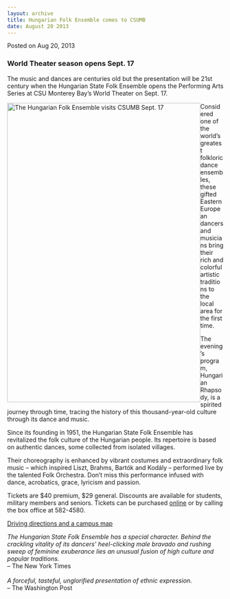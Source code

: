```yaml
---
layout: archive
title: Hungarian Folk Ensemble comes to CSUMB
date: August 20 2013
---
```





<span class="date">Posted on Aug 20, 2013    </span>
<h3>World Theater season opens Sept. 17</h3>
<p>The music and dances are centuries old but the presentation will
be 21st century when the Hungarian State Folk Ensemble opens the
Performing Arts Series at CSU Monterey Bay&#x2019;s World Theater on Sept.
17.</p>
<p><img alt="The Hungarian Folk Ensemble visits CSUMB Sept. 17" src="http://news.csumb.edu/sites/default/files/65/attachments/news/images/folk_dance_for_web.jpg" style="float:left; width:450px; height:697px">Considered one of
the world&#x2019;s greatest folkloric dance ensembles, these gifted
Eastern European dancers and musicians bring their rich and
colorful artistic traditions to the local area for the first
time.</img></p>
<p>The evening&#x2019;s program, Hungarian Rhapsody, is a spirited journey
through time, tracing the history of this thousand-year-old culture
through its dance and music.</p>
<p>Since its founding in 1951, the Hungarian State Folk Ensemble
has revitalized the folk culture of the Hungarian people. Its
repertoire is based on authentic dances, some collected from
isolated villages.</p>
<p>Their choreography is enhanced by vibrant costumes and
extraordinary folk music &#x2013; which inspired Liszt, Brahms, Bart&#xF3;k and
Kod&#xE1;ly &#x2013; performed live by the talented Folk Orchestra. Don&#x2019;t miss
this performance infused with dance, acrobatics, grace, lyricism
and passion.</p>
<p>Tickets are $40 premium, $29 general. Discounts are available
for students, military members and seniors. Tickets can be
purchased <a href="http://csumb.edu/worldtheater" rel="nofollow">online</a>&#xA0;or by calling the box office at
582-4580.</p>
<p><a href="http://csumb.edu/maps" rel="nofollow">Driving
directions and a campus map</a></p>
<p><em>The Hungarian State Folk Ensemble has a special character.
Behind the crackling vitality of its dancers&apos; heel-clicking male
bravado and rushing sweep of feminine exuberance lies an unusual
fusion of high culture and popular traditions.</em><br>
&#x2013; The New York Times<br>
<br>
<em>A forceful, tasteful, unglorified presentation of ethnic
expression.</em><br>
&#x2013; The Washington Post</br></br></br></br></p>





